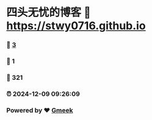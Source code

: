 # 四头无忧的博客 :link: https://stwy0716.github.io 
### :page_facing_up: [3](https://stwy0716.github.io/tag.html) 
### :speech_balloon: 1 
### :hibiscus: 321 
### :alarm_clock: 2024-12-09 09:26:09 
### Powered by :heart: [Gmeek](https://github.com/Meekdai/Gmeek)
